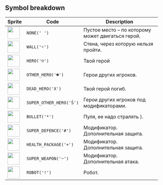 <meta charset="UTF-8">

## Symbol breakdown
| Sprite | Code | Description |
| -------- | -------- | -------- |
|<img src="/codenjoy-contest/resources/quake2d/sprite/none.png" style="width:40px;" /> | `NONE(' ')` | Пустое место – по которому может двигаться герой. | 
|<img src="/codenjoy-contest/resources/quake2d/sprite/wall.png" style="width:40px;" /> | `WALL('☼')` | Стена, через которую нельзя пройти. | 
|<img src="/codenjoy-contest/resources/quake2d/sprite/hero.png" style="width:40px;" /> | `HERO('☺')` | Твой герой | 
|<img src="/codenjoy-contest/resources/quake2d/sprite/other_hero.png" style="width:40px;" /> | `OTHER_HERO('☻')` | Герои других игроков. | 
|<img src="/codenjoy-contest/resources/quake2d/sprite/dead_hero.png" style="width:40px;" /> | `DEAD_HERO('X')` | Твой герой погиб. | 
|<img src="/codenjoy-contest/resources/quake2d/sprite/super_other_hero.png" style="width:40px;" /> | `SUPER_OTHER_HERO('Š')` | Герои других игроков под модификаторами. | 
|<img src="/codenjoy-contest/resources/quake2d/sprite/bullet.png" style="width:40px;" /> | `BULLET('*')` | Пуля, ее надо стралять ). | 
|<img src="/codenjoy-contest/resources/quake2d/sprite/super_defence.png" style="width:40px;" /> | `SUPER_DEFENCE('#')` | Модификатор. Дополнительная защита. | 
|<img src="/codenjoy-contest/resources/quake2d/sprite/health_package.png" style="width:40px;" /> | `HEALTH_PACKAGE('+')` | Модификатор. Дополнительная защита. | 
|<img src="/codenjoy-contest/resources/quake2d/sprite/super_weapon.png" style="width:40px;" /> | `SUPER_WEAPON('~')` | Модификатор. Дополнительная атака. | 
|<img src="/codenjoy-contest/resources/quake2d/sprite/robot.png" style="width:40px;" /> | `ROBOT('!')` | Робот. | 
